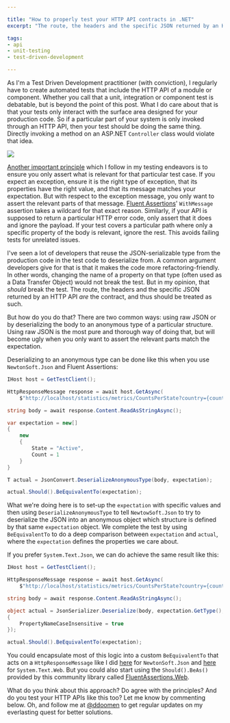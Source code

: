 ```yaml
---

title: "How to properly test your HTTP API contracts in .NET"
excerpt: "The route, the headers and the specific JSON returned by an HTTP API are the contract, and thus should be treated as such"

tags:
- api
- unit-testing
- test-driven-development

---
```


As I'm a Test Driven Development practitioner (with conviction), I regularly have to create automated tests that include the HTTP API of a module or component. Whether you call that a unit, integration or component test is debatable, but is beyond the point of this post. What I do care about that is that your tests only interact with the surface area designed for your production code. So if a particular part of your system is only invoked through an HTTP API, then your test should be doing the same thing. Directly invoking a method on an ASP.NET `Controller` class would violate that idea. 

<img src="{{ site.url }}{{ site.baseurl }}/assets/images/posts/2023/api-testing.png" class="align-center"/> 

[Another important principle](2021/10/laws-test-driven-development.html) which I follow in my testing endeavors is to ensure you only assert what is relevant for that particular test case. If you expect an exception, ensure it is the right type of exception, that its properties have the right value, and that its message matches your expectation. But with respect to the exception message, you only want to assert the relevant parts of that message. [Fluent Assertions](https://fluentassertions.com/)' `WithMessage` assertion takes a wildcard for that exact reason. Similarly, if your API is supposed to return a particular HTTP error code, only assert that it does and ignore the payload. If your test covers a particular path where only a specific property of the body is relevant, ignore the rest. This avoids failing tests for unrelated issues. 

I've seen a lot of developers that reuse the JSON-serializable type from the production code in the test code to deserialize from. A common argument developers give for that is that it makes the code more refactoring-friendly. In other words, changing the name of a property on that type (often used as a Data Transfer Object) would not break the test. But in my opinion, that _should_ break the test. The route, the headers and the specific JSON returned by an HTTP API _are_ the contract, and thus should be treated as such. 

But how do you do that? There are two common ways: using raw JSON or by deserializing the body to an anonymous type of a particular structure. Using raw JSON is the most pure and thorough way of doing that, but will become ugly when you only want to assert the relevant parts match the expectation. 

Deserializing to an anonymous type can be done like this when you use `NewtonSoft.Json` and Fluent Assertions:

```csharp
IHost host = GetTestClient();

HttpResponseMessage response = await host.GetAsync(
    $"http://localhost/statistics/metrics/CountsPerState?country={countryCode}&kind=Filming");

string body = await response.Content.ReadAsStringAsync();

var expectation = new[]
{
    new
    {
        State = "Active",
        Count = 1
    }
}

T actual = JsonConvert.DeserializeAnonymousType(body, expectation);

actual.Should().BeEquivalentTo(expectation);
```

What we're doing here is to set-up the `expectation` with specific values and then using `DeserializeAnonymousType` to tell `NewtowSoft.Json` to try to deserialize the JSON into an anonymous object which structure is defined by that same `expectation` object. We complete the test by using `BeEquivalentTo` to do a deep comparison between `expectation` and `actual`, where the `expectation` defines the properties we care about. 

If you prefer `System.Text.Json`, we can do achieve the same result like this:

```csharp
IHost host = GetTestClient();

HttpResponseMessage response = await host.GetAsync(
    $"http://localhost/statistics/metrics/CountsPerState?country={countryCode}&kind=Filming");

string body = await response.Content.ReadAsStringAsync();

object actual = JsonSerializer.Deserialize(body, expectation.GetType(), new JsonSerializerOptions
{
    PropertyNameCaseInsensitive = true
});

actual.Should().BeEquivalentTo(expectation);
```

You could encapsulate most of this logic into a custom `BeEquivalentTo` that acts on a `HttpResponseMessage` like I did [here](https://github.com/dennisdoomen/EffectiveTddDemo/blob/master/Tests/DocumentManagement.Specs/13_SimplerDeserialization_NewtonSoft/HttpClientExtensions.cs#L8) for `NewtonSoft.Json` and [here](https://github.com/dennisdoomen/EffectiveTddDemo/blob/master/Tests/DocumentManagement.Specs/14_SimplerDeserialization_SystemText/HttpClientExtensions.cs#L8) for `System.Text.Web`. But you could also start using the `Should().BeAs()` provided by this community library called [FluentAssertions.Web](https://github.com/adrianiftode/FluentAssertions.Web#fluentassertionsweb-examples). 

What do you think about this approach? Do agree with the principles? And do you test your HTTP APIs like this too? Let me know by commenting below. Oh, and follow me at [@ddoomen](https://twitter.com/ddoomen) to get regular updates on my everlasting quest for better solutions.